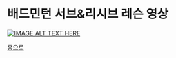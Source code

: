 # 배드민턴 서브&리시브 레슨 영상

[![IMAGE ALT TEXT HERE](http://i.ytimg.com/vi/VXMlUwG1-04/hqdefault.jpg)](https://www.youtube.com/watch?v=vhVrSUzFqaw)

[홈으로](http://leechangyong.github.io)
